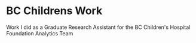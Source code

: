 # BC Childrens Work
Work I did as a Graduate Research Assistant for the BC Children's Hospital Foundation Analytics Team
